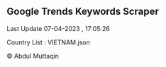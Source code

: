 

## Google Trends Keywords Scraper 
 
Last Update 07-04-2023 , 17:05:26

Country List :
VIETNAM.json



© Abdul Muttaqin 
